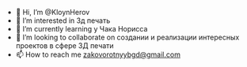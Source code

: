 - 👋 Hi, I’m @KloynHerov
- 👀 I’m interested in 3д печать  
- 🌱 I’m currently learning у Чака Норисса 
- 💞️ I’m looking to collaborate on создании и реализации интересных проектов в сфере 3Д печати
- 📫 How to reach me zakovorotnyybgd@gmail.com

<!---
KloynHerov/KloynHerov is a ✨ special ✨ repository because its `README.md` (this file) appears on your GitHub profile.
You can click the Preview link to take a look at your changes.
--->
